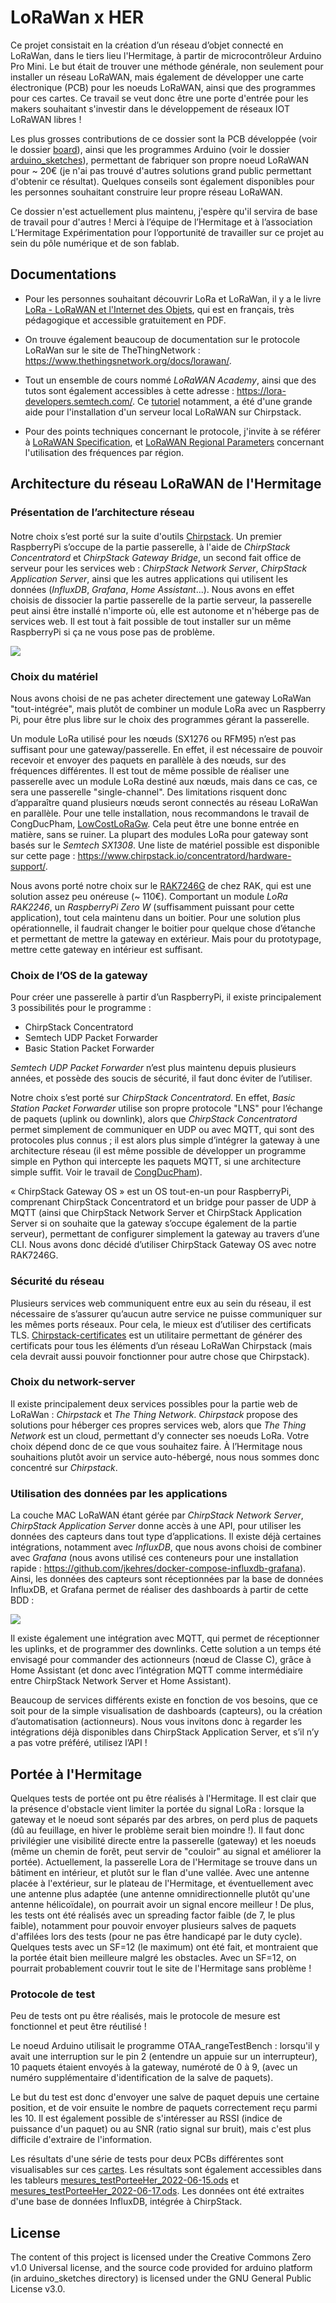 # LoRaWan x HER

Ce projet consistait en la création d’un réseau d’objet connecté en LoRaWan, dans le tiers lieu l'Hermitage, à partir de microcontrôleur Arduino Pro Mini. Le but était de trouver une méthode générale, non seulement pour installer un réseau LoRaWAN, mais également de développer une carte électronique (PCB) pour les noeuds LoRaWAN, ainsi que des programmes pour ces cartes. Ce travail se veut donc être une porte d'entrée pour les makers souhaitant s'investir dans le développement de réseaux IOT LoRaWAN libres !

Les plus grosses contributions de ce dossier sont la PCB développée (voir le dossier [board](./board)), ainsi que les programmes Arduino (voir le dossier [arduino_sketches](./arduino_sketches)), permettant de fabriquer son propre noeud LoRaWAN pour ~ 20€ (je n'ai pas trouvé d'autres solutions grand public permettant d'obtenir ce résultat). Quelques conseils sont également disponibles pour les personnes souhaitant construire leur propre réseau LoRaWAN.

Ce dossier n'est actuellement plus maintenu, j'espère qu'il servira de base de travail pour d'autres ! Merci à l’équipe de l’Hermitage et à l’association L’Hermitage Expérimentation pour l’opportunité de travailler sur ce projet au sein du pôle numérique et de son fablab.


## Documentations

* Pour les personnes souhaitant découvrir LoRa et LoRaWan, il y a le livre [LoRa - LoRaWAN et l'Internet des Objets]([https://www.univ-smb.fr/lorawan/wp-content/uploads/2022/01/Livre-LoRa-LoRaWAN-et-lInternet-des-Objets.pdf]), qui est en français, très pédagogique et accessible gratuitement en PDF.

* On trouve également beaucoup de documentation sur le protocole LoRaWan sur le site de TheThingNetwork : <https://www.thethingsnetwork.org/docs/lorawan/>.

* Tout un ensemble de cours nommé *LoRaWAN Academy*, ainsi que des tutos sont également accessibles à cette adresse : <https://lora-developers.semtech.com/>. Ce [tutoriel](https://lora-developers.semtech.com/learn/hands-on-labs/how-to-build-deploy-a-lorawan-network/how-to-build-deploy-a-lorawan-network-introduction) notamment, a été d'une grande aide pour l'installation d'un serveur local LoRaWAN sur Chirpstack.

* Pour des points techniques concernant le protocole, j'invite à se référer à [LoRaWAN Specification](https://lora-alliance.org/resource_hub/lorawan-specification-v1-0-3/), et [LoRaWAN Regional Parameters](https://lora-alliance.org/resource_hub/rp2-1-0-3-lorawan-regional-parameters/) concernant l'utilisation des fréquences par région.

## Architecture du réseau LoRaWAN de l'Hermitage

### Présentation de l’architecture réseau

#### 

Notre choix s’est porté sur la suite d'outils [Chirpstack](https://www.chirpstack.io/). Un premier RaspberryPi s’occupe de la partie passerelle, à l'aide de *ChirpStack Concentratord* et *ChirpStack Gateway Bridge*, un second fait office de serveur pour les services web : *ChirpStack Network Server*, *ChirpStack Application Server*, ainsi que les autres applications qui utilisent les données (*InfluxDB*, *Grafana*, *Home Assistant*...). Nous avons en effet choisis de dissocier la partie passerelle de la partie serveur, la passerelle peut ainsi être installé n'importe où, elle est autonome et n'héberge pas de services web. Il est tout à fait possible de tout installer sur un même RaspberryPi si ça ne vous pose pas de problème.

![](./images/architectureReseauCS.png)

### Choix du matériel

Nous avons choisi de ne pas acheter directement une gateway LoRaWan "tout-intégrée", mais plutôt de combiner un module LoRa avec un Raspberry Pi, pour être plus libre sur le choix des programmes gérant la passerelle.

Un module LoRa utilisé pour les nœuds (SX1276 ou RFM95) n’est pas suffisant pour une gateway/passerelle. En effet, il est nécessaire de pouvoir recevoir et envoyer des paquets en parallèle à des nœuds, sur des fréquences différentes.
Il est tout de même possible de réaliser une passerelle avec un module LoRa destiné aux nœuds, mais dans ce cas, ce sera une passerelle "single-channel". Des limitations risquent donc d’apparaître quand plusieurs nœuds seront connectés au réseau LoRaWan en parallèle. Pour une telle installation, nous recommandons le travail de CongDucPham, [LowCostLoRaGw](https://github.com/CongducPham/LowCostLoRaGw). Cela peut être une bonne entrée en matière, sans se ruiner.
La plupart des modules LoRa pour gateway sont basés sur le *Semtech SX1308*. Une liste de matériel possible est disponible sur cette page : <https://www.chirpstack.io/concentratord/hardware-support/>.

Nous avons porté notre choix sur le [RAK7246G](https://github.com/CongducPham/LowCostLoRaGw) de chez RAK, qui est une solution assez peu onéreuse (~ 110€). Comportant un module *LoRa RAK2246*, un *RaspberryPi Zero W* (suffisamment puissant pour cette application), tout cela maintenu dans un boitier. Pour une solution plus opérationnelle, il faudrait changer le boitier pour quelque chose d’étanche et permettant de mettre la gateway en extérieur. Mais pour du prototypage, mettre cette gateway en intérieur est suffisant.


### Choix de l’OS de la gateway

Pour créer une passerelle à partir d’un RaspberryPi, il existe principalement 3 possibilités pour le programme :
* ChirpStack Concentratord
* Semtech UDP Packet Forwarder
* Basic Station Packet Forwarder

*Semtech UDP Packet Forwarder* n’est plus maintenu depuis plusieurs années, et possède des soucis de sécurité, il faut donc éviter de l’utiliser.

Notre choix s’est porté sur *ChirpStack Concentratord*. En effet, *Basic Station Packet Forwarder* utilise son propre protocole "LNS" pour l’échange de paquets (uplink ou downlink), alors que  *ChirpStack Concentratord* permet simplement de communiquer en UDP ou avec MQTT, qui sont des protocoles plus connus ; il est alors plus simple d’intégrer la gateway à une architecture réseau (il est même possible de développer un programme simple en Python qui intercepte les paquets MQTT, si une architecture simple suffit. Voir le travail de [CongDucPham](https://github.com/CongducPham/LowCostLoRaGw/tree/master/gw_full_latest)).

« ChirpStack Gateway OS » est un OS tout-en-un pour RaspberryPi, comprenant ChirpStack Concentratord et un bridge pour passer de UDP à MQTT (ainsi que ChirpStack Network Server et ChirpStack Application Server si on souhaite que la gateway s’occupe également de la partie serveur), permettant de configurer simplement la gateway au travers d’une CLI. Nous avons donc décidé d’utiliser ChirpStack Gateway OS avec notre RAK7246G.


### Sécurité du réseau

Plusieurs services web communiquent entre eux au sein du réseau, il est nécessaire de s’assurer qu’aucun autre service ne puisse communiquer sur les mêmes ports réseaux. Pour cela, le mieux est d’utiliser des certificats TLS. [Chirpstack-certificates](https://github.com/brocaar/chirpstack-certificates) est un utilitaire permettant de générer des certificats pour tous les éléments d’un réseau LoRaWan Chirpstack (mais cela devrait aussi pouvoir fonctionner pour autre chose que Chirpstack).


### Choix du network-server

Il existe principalement deux services possibles pour la partie web de LoRaWan : *Chirpstack* et *The Thing Network*. *Chirpstack* propose des solutions pour héberger ces propres services web, alors que *The Thing Network* est un cloud, permettant d’y connecter ses noeuds LoRa. Votre choix dépend donc de ce que vous souhaitez faire. À l’Hermitage nous souhaitions plutôt avoir un service auto-hébergé, nous nous sommes donc concentré sur *Chirpstack*.


### Utilisation des données par les applications

La couche MAC LoRaWAN étant gérée par *ChirpStack Network Server*, *ChirpStack Application Server* donne accès à une API, pour utiliser les données des capteurs dans tout type d’applications. Il existe déjà certaines intégrations, notamment avec *InfluxDB*, que nous avons choisi de combiner avec *Grafana* (nous avons utilisé ces conteneurs pour une installation rapide : <https://github.com/jkehres/docker-compose-influxdb-grafana>). Ainsi, les données des capteurs sont réceptionnées par la base de données InfluxDB, et Grafana permet de réaliser des dashboards à partir de cette BDD :

![](./images/dht11Grafana.png)

Il existe également une intégration avec MQTT, qui permet de réceptionner les uplinks, et de programmer des downlinks. Cette solution a un temps été envisagé pour commander des actionneurs (nœud de Classe C), grâce à Home Assistant (et donc avec l’intégration MQTT comme intermédiaire entre ChirpStack Network Server et Home Assistant).

Beaucoup de services différents existe en fonction de vos besoins, que ce soit pour de la simple visualisation de dashboards (capteurs), ou la création d’automatisation (actionneurs). Nous vous invitons donc à regarder les intégrations déjà disponibles dans ChirpStack Application Server, et s’il n’y a pas votre préféré, utilisez l’API !

## Portée à l'Hermitage

Quelques tests de portée ont pu être réalisés à l'Hermitage. Il est clair que la présence d'obstacle vient limiter la portée du signal LoRa : lorsque la gateway et le noeud sont séparés par des arbres, on perd plus de paquets (dû au feuillage, en hiver le problème serait bien moindre !). 
Il faut donc privilégier une visibilité directe entre la passerelle (gateway) et les noeuds (même un chemin de forêt, peut servir de "couloir" au signal et améliorer la portée).
Actuellement, la passerelle Lora de l'Hermitage se trouve dans un bâtiment en intérieur, et plutôt sur le flan d'une vallée. Avec une antenne placée à l'extérieur, sur le plateau de l'Hermitage, et éventuellement avec une antenne plus adaptée (une antenne omnidirectionnelle plutôt qu'une antenne hélicoïdale), on pourrait avoir un signal encore meilleur !
De plus, les tests ont été réalisés avec un spreading factor faible (de 7, le plus faible), notamment pour pouvoir envoyer plusieurs salves de paquets d'affilées lors des tests (pour ne pas être handicapé par le duty cycle). Quelques tests avec un SF=12 (le maximum) ont été fait, et montraient que la portée était bien meilleure malgré les obstacles. Avec un SF=12, on pourrait probablement couvrir tout le site de l'Hermitage sans problème !

### Protocole de test

Peu de tests ont pu être réalisés, mais le protocole de mesure est fonctionnel et peut être réutilisé !

Le noeud Arduino utilisait le programme OTAA_rangeTestBench : lorsqu'il y avait une interruption sur le pin 2 (entendre un appuie sur un interrupteur), 10 paquets étaient envoyés à la gateway, numéroté de 0 à 9, (avec un numéro supplémentaire d'identification de la salve de paquets).

Le but du test est donc d'envoyer une salve de paquet depuis une certaine position, et de voir ensuite le nombre de paquets correctement reçu parmi les 10. Il est également possible de s'intéresser au RSSI (indice de puissance d'un paquet) ou au SNR (ratio signal sur bruit), mais c'est plus difficile d'extraire de l'information.

Les résultats d'une série de tests pour deux PCBs différentes sont visualisables sur ces [cartes](./cartesMesures_testsPorteeHer.pdf). Les résultats sont également accessibles dans les tableurs [mesures_testPorteeHer_2022-06-15.ods](./mesures_testPorteeHer_2022-06-17.ods) et [mesures_testPorteeHer_2022-06-17.ods](./mesures_testPorteeHer_2022-06-17.ods). Les données ont été extraites d'une base de données InfluxDB, intégrée à ChirpStack.


## License

The content of this project is licensed under the Creative Commons Zero v1.0 Universal license, and the source code provided for arduino platform (in arduino_sketches directory) is licensed under the GNU General Public License v3.0.
